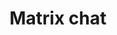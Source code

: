 ---
title: Matrix chat
summary: Chat with the DataPLANT team and the community in our Matrix chat rooms.
icon: tabler:brand-matrix
href: "https://matrix.to/#/#dataplant:matrix.uni-freiburg.de"
---